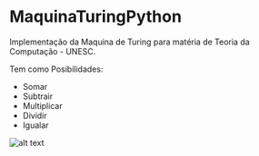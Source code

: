 # MaquinaTuringPython
Implementação da Maquina de Turing para matéria de Teoria da Computação - UNESC.

Tem como Posibilidades:
* Somar
* Subtrair
* Multiplicar
* Dividir
* Igualar 

![alt text](https://uploaddeimagens.com.br/images/001/718/014/full/image.png?1541784325 "Maquina de Turing")
